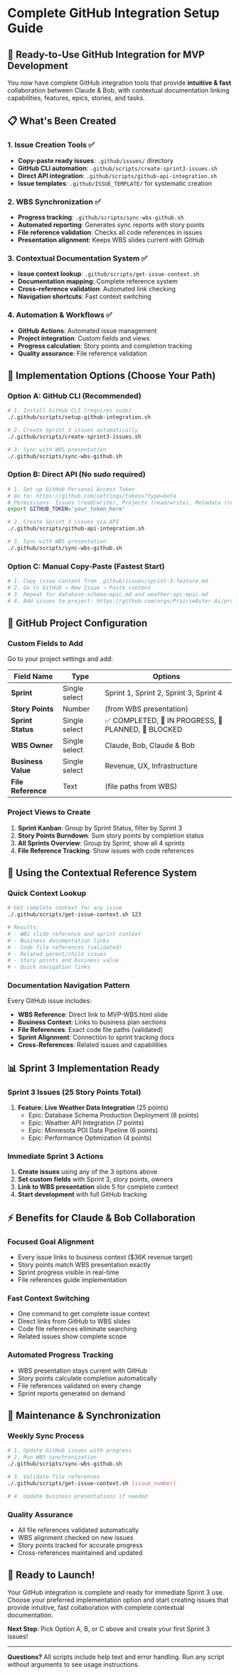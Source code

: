 # Complete GitHub Integration Setup Guide

## 🚀 **Ready-to-Use GitHub Integration for MVP Development**

You now have complete GitHub integration tools that provide **intuitive & fast** collaboration between Claude & Bob, with contextual documentation linking capabilities, features, epics, stories, and tasks.

## **📋 What's Been Created**

### **1. Issue Creation Tools** ✅
- **Copy-paste ready issues**: `.github/issues/` directory
- **GitHub CLI automation**: `.github/scripts/create-sprint3-issues.sh`
- **Direct API integration**: `.github/scripts/github-api-integration.sh`
- **Issue templates**: `.github/ISSUE_TEMPLATE/` for systematic creation

### **2. WBS Synchronization** ✅
- **Progress tracking**: `.github/scripts/sync-wbs-github.sh`
- **Automated reporting**: Generates sync reports with story points
- **File reference validation**: Checks all code references in issues
- **Presentation alignment**: Keeps WBS slides current with GitHub

### **3. Contextual Documentation System** ✅
- **Issue context lookup**: `.github/scripts/get-issue-context.sh`
- **Documentation mapping**: Complete reference system
- **Cross-reference validation**: Automated link checking
- **Navigation shortcuts**: Fast context switching

### **4. Automation & Workflows** ✅
- **GitHub Actions**: Automated issue management
- **Project integration**: Custom fields and views
- **Progress calculation**: Story points and completion tracking
- **Quality assurance**: File reference validation

## **🎯 Implementation Options (Choose Your Path)**

### **Option A: GitHub CLI (Recommended)**
```bash
# 1. Install GitHub CLI (requires sudo)
./.github/scripts/setup-github-integration.sh

# 2. Create Sprint 3 issues automatically
./.github/scripts/create-sprint3-issues.sh

# 3. Sync with WBS presentation
./.github/scripts/sync-wbs-github.sh
```

### **Option B: Direct API (No sudo required)**
```bash
# 1. Set up GitHub Personal Access Token
# Go to: https://github.com/settings/tokens?type=beta
# Permissions: Issues (read/write), Projects (read/write), Metadata (read)
export GITHUB_TOKEN='your_token_here'

# 2. Create Sprint 3 issues via API
./.github/scripts/github-api-integration.sh

# 3. Sync with WBS presentation
./.github/scripts/sync-wbs-github.sh
```

### **Option C: Manual Copy-Paste (Fastest Start)**
```bash
# 1. Copy issue content from .github/issues/sprint-3-feature.md
# 2. Go to GitHub → New Issue → Paste content
# 3. Repeat for database-schema-epic.md and weather-api-epic.md
# 4. Add issues to project: https://github.com/orgs/PrairieAster-Ai/projects/2
```

## **🔧 GitHub Project Configuration**

### **Custom Fields to Add**
Go to your project settings and add:

| Field Name | Type | Options |
|------------|------|---------|
| **Sprint** | Single select | Sprint 1, Sprint 2, Sprint 3, Sprint 4 |
| **Story Points** | Number | (from WBS presentation) |
| **Sprint Status** | Single select | ✅ COMPLETED, 🔄 IN PROGRESS, 📅 PLANNED, 🚫 BLOCKED |
| **WBS Owner** | Single select | Claude, Bob, Claude & Bob |
| **Business Value** | Single select | Revenue, UX, Infrastructure |
| **File Reference** | Text | (file paths from WBS) |

### **Project Views to Create**
1. **Sprint Kanban**: Group by Sprint Status, filter by Sprint 3
2. **Story Points Burndown**: Sum story points by completion status
3. **All Sprints Overview**: Group by Sprint, show all 4 sprints
4. **File Reference Tracking**: Show issues with code references

## **🧭 Using the Contextual Reference System**

### **Quick Context Lookup**
```bash
# Get complete context for any issue
./.github/scripts/get-issue-context.sh 123

# Results:
# - WBS slide reference and sprint context
# - Business documentation links
# - Code file references (validated)
# - Related parent/child issues
# - Story points and business value
# - Quick navigation links
```

### **Documentation Navigation Pattern**
Every GitHub issue includes:
- **WBS Reference**: Direct link to MVP-WBS.html slide
- **Business Context**: Links to business plan sections
- **File References**: Exact code file paths (validated)
- **Sprint Alignment**: Connection to sprint tracking docs
- **Cross-References**: Related issues and capabilities

## **📊 Sprint 3 Implementation Ready**

### **Sprint 3 Issues (25 Story Points Total)**
1. **Feature: Live Weather Data Integration** (25 points)
   - Epic: Database Schema Production Deployment (8 points)
   - Epic: Weather API Integration (7 points)
   - Epic: Minnesota POI Data Pipeline (6 points)
   - Epic: Performance Optimization (4 points)

### **Immediate Sprint 3 Actions**
1. **Create issues** using any of the 3 options above
2. **Set custom fields** with Sprint 3, story points, owners
3. **Link to WBS presentation** slide 5 for complete context
4. **Start development** with full GitHub tracking

## **⚡ Benefits for Claude & Bob Collaboration**

### **Focused Goal Alignment**
- Every issue links to business context ($36K revenue target)
- Story points match WBS presentation exactly
- Sprint progress visible in real-time
- File references guide implementation

### **Fast Context Switching**
- One command to get complete issue context
- Direct links from GitHub to WBS slides
- Code file references eliminate searching
- Related issues show complete scope

### **Automated Progress Tracking**
- WBS presentation stays current with GitHub
- Story points calculate completion automatically
- File references validated on every change
- Sprint reports generated on demand

## **🔄 Maintenance & Synchronization**

### **Weekly Sync Process**
```bash
# 1. Update GitHub issues with progress
# 2. Run WBS synchronization
./.github/scripts/sync-wbs-github.sh

# 3. Validate file references
./.github/scripts/get-issue-context.sh [issue_number]

# 4. Update business presentations if needed
```

### **Quality Assurance**
- All file references validated automatically
- WBS alignment checked on new issues
- Story points tracked for accurate progress
- Cross-references maintained and updated

## **🎉 Ready to Launch!**

Your GitHub integration is complete and ready for immediate Sprint 3 use. Choose your preferred implementation option and start creating issues that provide intuitive, fast collaboration with complete contextual documentation.

**Next Step**: Pick Option A, B, or C above and create your first Sprint 3 issues!

---

**Questions?** All scripts include help text and error handling. Run any script without arguments to see usage instructions.

